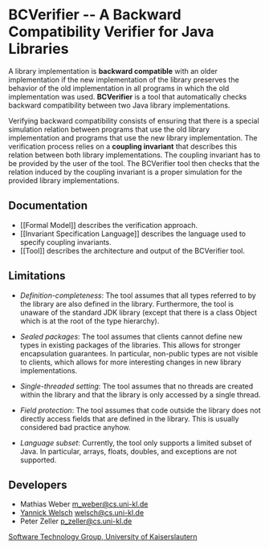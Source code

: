 BCVerifier -- A Backward Compatibility Verifier for Java Libraries
==================================================================

A library implementation is **backward compatible** with an older implementation if the new implementation of the library preserves the behavior of the old implementation in all programs in which the old implementation was used.
**BCVerifier** is a tool that automatically checks backward compatibility between two Java library implementations.

Verifying backward compatibility consists of ensuring that there is a special simulation relation between programs that use the old library implementation and programs that use the new library implementation.
The verification process relies on a **coupling invariant** that describes this relation between both library implementations. 
The coupling invariant has to be provided by the user of the tool. 
The BCVerifier tool then checks that the relation induced by the coupling invariant is a proper simulation for the provided library implementations. 

Documentation
-------------

- [[Formal Model]] describes the verification approach.
- [[Invariant Specification Language]] describes the language used to specify coupling invariants.
- [[Tool]] describes the architecture and output of the BCVerifier tool.

Limitations
-----------

- *Definition-completeness*: The tool assumes that all types referred to by the library are also defined in the library. Furthermore, the tool is unaware of the standard JDK library (except that there is a class Object which is at the root of the type hierarchy). 

- *Sealed packages*: The tool assumes that clients cannot define new types in existing packages of the libraries. This allows for stronger encapsulation guarantees. In particular, non-public types are not visible to clients, which allows for more interesting changes in new library implementations.

- *Single-threaded setting*: The tool assumes that no threads are created within the library and that the library is only accessed by a single thread.

- *Field protection*: The tool assumes that code outside the library does not directly access fields that are defined in the library. This is usually considered bad practice anyhow.

- *Language subset*: Currently, the tool only supports a limited subset of Java. In particular, arrays, floats, doubles, and exceptions are not supported.

Developers
----------

- Mathias Weber <m_weber@cs.uni-kl.de>
- [Yannick Welsch](https://softech.informatik.uni-kl.de/Homepage/YannickWelsch) <welsch@cs.uni-kl.de>
- Peter Zeller <p_zeller@cs.uni-kl.de>

[Software Technology Group, University of Kaiserslautern](http://softech.cs.uni-kl.de)